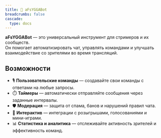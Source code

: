 ```yaml
---
title: 🤖 aFsYGGABot
breadcrumbs: false
cascade:
  type: docs
---
```


**aFsYGGABot** — это универсальный инструмент для стримеров и их сообществ.  
Он помогает автоматизировать чат, управлять командами и улучшать взаимодействие со зрителями во время трансляций.

## Возможности
- 🎙️ **Пользовательские команды** — создавайте свои команды с ответами на любые запросы.
- ⏱️ **Таймеры** — автоматически отправляйте сообщения через заданные интервалы.
- 🛡️ **Модерация** — защита от спама, банов и нарушений правил чата.
- 🎁 **Интерактив** — интеграции с розыгрышами, голосованиями и мини-играми.
- 📊 **Статистика и аналитика** — отслеживайте активность зрителей и эффективность команд.

